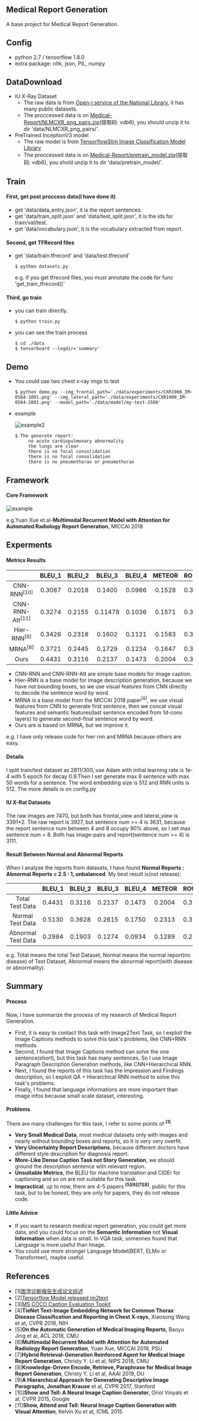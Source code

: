 ## Medical Report Generation
A base project for Medical Report Generation.

## Config
- python 2.7 / tensorflow 1.8.0
- extra package: nltk, json, PIL, numpy

## DataDownload
- IU X-Ray Dataset
    * The raw data is from [Open-i service of the National Library](https://openi.nlm.nih.gov/), it has many public datasets.
    * The proccessed data is on [Medical-Report/NLMCXR_png_pairs.zip](https://pan.baidu.com/s/1CwChGVu6HWFDN2Xsy_htTA)(提取码: vdb6), you should unzip it to dir 'data/NLMCXR_png_pairs/'.
- PreTrained InceptionV3 model
    * The raw model is from [TensorflowSlim Image Classification Model Library](https://github.com/tensorflow/models/tree/master/research/slim)
    * The proccessed data is on [Medical-Report/pretrain_model.zip](https://pan.baidu.com/s/1CwChGVu6HWFDN2Xsy_htTA)(提取码: vdb6), you shold unzip it to dir 'data/pretrain_model/'.

## Train
#### First, get post proccess data(I have done it)
- get 'data/data_entry.json', it is the report sentences.
- get 'data/train_split.json' and 'data/test_split.json', it is the ids for train/val/test.
- get 'data/vocabulary.json', it is the vocabulary extracted from report.

#### Second, get TFRecord files
- get 'data/train.tfrecord' and 'data/test.tfrecord'
    ```shell
    $ python datasets.py
    ```
    e.g. if you get tfrecord files, you must annotate the code for func 'get_train_tfrecord()'
#### Third, go train
- you can train directly.
    ```shell
    $ python train.py
    ```
- you can see the train process
    ```shell
    $ cd ./data
    $ tensorboard --logdir='summary'

## Demo
- You could use two chest x-ray imgs to test
    ```shell
    $ python demo.py --img_frontal_path='./data/experiments/CXR1900_IM-0584-1001.png' --img_lateral_path='./data/experiments/CXR1900_IM-0584-2001.png' --model_path='./data/model/my-test-2500'
    ```
- example

    ![example2](data/experiments/CXR1900_IM-0584-1001.png)
    
    ```shell
    $ The generate report:
         no acute cardiopulmonary abnormality
         the lungs are clear
         there is no focal consolidation
         there is no focal consolidation
         there is no pneumothorax or pneumothorax
    ```

## Framework
#### Core Framework
![example](data/experiments/framework.png)

e.g.Yuan Xue et.al-**Multimodal Recurrent Model with Attention for Automated Radiology Report Generation**, MICCAI 2018

## Experments
#### Metrics Results
|  | BLEU_1 | BLEU_2 | BLEU_3 | BLEU_4 | METEOR | ROUGE | CIDEr |
| :---: | :---: | :---: | :---: | :---: | :---: | :---: | :---: |
| CNN-RNN<sup>[10]</sup> | 0.3087 | 0.2018 | 0.1400 | 0.0986 | 0.1528 | 0.3208 | 0.3068 |
| CNN-RNN-Att<sup>[11]</sup> | 0.3274 | 0.2155 | 0.11478 | 0.1036 | 0.1571 | 0.3184 | 0.3649 |
| Hier-RNN<sup>[9]</sup> | 0.3426 | 0.2318 | 0.1602 | 0.1121 | 0.1583 | 0.3343 | 0.2755|
| MRNA<sup>[6]</sup> | 0.3721 | 0.2445| 0.1729 | 0.1234 | 0.1647 | 0.3224 | 0.3054 |
| Ours | 0.4431 | 0.3116 | 0.2137 | 0.1473 | 0.2004 | 0.3611 | 0.4128 |

- CNN-RNN and CNN-RNN-Att are simple base models for image caption.
- Hier-RNN is a base model for image description generation, because we have not bounding boxes, so we use visual features 
from CNN directly to decode the sentence word by word.
- MRNA is a base model from the MICCAI 2018 paper<sup>[6]</sup>, we use visual features from CNN to generate first sentence, 
then we concat visual features and semantic features(last sentence encoded from 1d-conv layers) to generate second-final sentence
word by word.
- Ours are is based on MRNA, but we improve it.

e.g. I have only release code for hier rnn and MRNA because others are easy.

#### Details
I split train/test dataset as 2811/300, use Adam with initial learning rate is 1e-4 with 5 epoch for decay 0.9.Then I set 
generate max 8 sentence with max 50 words for a sentence. The word embedding size is 512 and RNN units is 512. The more details is on
config.py

#### IU X-Rat Datasets
The raw images are 7470, but both has frontal_view and lateral_view is 3391*2. The raw report is 3927, but sentence num >= 4 is 3631, 
because the report sentence num between 4 and 8 occupy 90% above, so I set max sentence num = 8. Both has image-pairs and report(sentence num >= 4) 
is 3111.

#### Result Between Normal and Abnormal Reports
When I analyse the reports from datasets, I have found **Normal Reports : Abnormal Reports = 2.5 : 1, unbalanced**.
My best result is(not release):

|  | BLEU_1 | BLEU_2 | BLEU_3 | BLEU_4 | METEOR | ROUGE | CIDEr |
| :---: | :---: | :---: | :---: | :---: | :---: | :---: | :---: |
| Total Test Data | 0.4431 | 0.3116 | 0.2137 | 0.1473 | 0.2004 | 0.3611 | 0.4128 |
| Normal Test Data | 0.5130 | 0.3628 | 0.2615 | 0.1750 | 0.2313 | 0.3894 | 0.4478 |
| Abnormal Test Data | 0.2984 | 0.1903 | 0.1274 | 0.0934 | 0.1289 | 0.2397 | 0.2641 |

e.g. Total means the total Test Dataset, Normal means the normal report(no disease) of Test Dataset, Abnormal 
means the abnormal report(with disease or abnormality).

## Summary
#### Process
Now, I have summarize the process of my research of Medical Report Generation.
- First, it is easy to contact this task with Image2Text Task, so I exploit the Image Captions methods to solve this task's problems, like CNN+RNN methods.
- Second, I found that Image Captions method can solve the one sentence(short), but this task has many sentences. So I use Image Paragraph Description Generation methods, like CNN+Hierarchical RNN.
- Next, I found the reports of this task has the Impression and Findings description, so I exploit QA + Hierarchical RNN method to solve this task's problems.
- Finally, I found that language informations are more important than image infos because small scale dataset, interesting.

#### Problems
There are many challenges for this task, I refer to some points of <sup>**[1]**</sup>.
- **Very Small Medical Data**, most medical datasets only with images and nearly without bounding boxes and reports, so it is very very overfit.
- **Very Uncertainty Report Descriptions**, because different doctors have different style description for diagnosis report.
- **More-Like Dense Caption Task not Story Generation**, we should ground the description sentence with relevant region.
- **Unsuitable Metrics**, the BLEU for machine translation and CIDEr for captioning and so on are not suitable for this task.
- **Impractical**, up to now, there are 4-5 papers <sup>**[5][6][7][8]**</sup>. public for this task, but to be honest, they are only for papers,
they do not release code.

#### Little Advice
- If you want to research medical report generation, you could get more data, and you could focus on the **Semantic Information** not **Visual Information** when data is small.
In VQA task, someones found that Language is more useful than Image.
- You could use more stronger Language Model(BERT, ELMo or Transformer), maybe useful.

## References
- [1][医学诊断报告生成论文综述](https://blog.csdn.net/wl1710582732/article/details/85345285)
- [2][Tensorflow Model released im2text](https://github.com/tensorflow/models/tree/master/research/im2txt)
- [3][MS COCO Caption Evaluation Tookit](https://github.com/tylin/coco-caption)
- [4]**TieNet Text-Image Embedding Network for Common Thorax Disease Classification and Reporting in Chest X-rays**, Xiaosong Wang et at, CVPR 2018, NIH
- [5]**On the Automatic Generation of Medical Imaging Reports**, Baoyu Jing et al, ACL 2018, CMU
- [6]**Multimodal Recurrent Model with Attention for Automated Radiology Report Generation**, Yuan Xue, MICCAI 2018, PSU
- [7]**Hybrid Retrieval-Generation Reinforced Agent for Medical Image Report Generation**, Christy Y. Li et al, NIPS 2018, CMU
- [8]**Knowledge-Driven Encode, Retrieve, Paraphrase for Medical Image Report Generation**, Christy Y. Li et al, AAAI 2019, DU
- [9]**A Hierarchical Approach for Generating Descriptive Image Paragraphs, Jonathan Krause** et al, CVPR 2017, Stanford
- [10]**Show and Tell: A Neural Image Caption Generator**, Oriol Vinyals et al, CVPR 2015, Google
- [11]**Show, Attend and Tell: Neural Image Caption Generation with Visual Attention**, Kelvin Xu et at, ICML 2015

